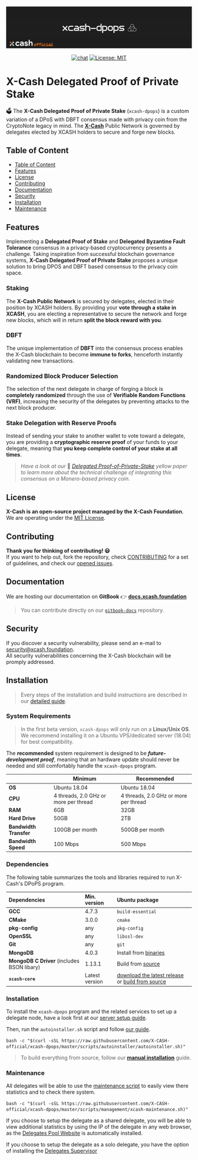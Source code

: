 <div align=middle>

<a align="center" href="https://x-network.io/xcash"><img src="header.png" alt="X-Cash Delegated Proof of Private Stake"></a>

[![chat](https://img.shields.io/discord/470575102203920395?logo=discord)](https://discordapp.com/invite/4CAahnd)
[![License: MIT](https://img.shields.io/badge/License-MIT-green.svg?style=flat)](https://opensource.org/licenses/MIT)

</div>

# X-Cash Delegated Proof of Private Stake

🗳️ The **X-Cash Delegated Proof of Private Stake** (`xcash-dpops`) is a custom variation of a DPoS with DBFT consensus made with privacy coin from the CryptoNote legacy in mind.
The **[X-Cash](https://github.com/X-Cash-Official/xcash-core)** Public Network is governed by delegates elected by XCASH holders to secure and forge new blocks. 

## Table of Content 

  - [Table of Content](#table-of-content)
  - [Features](#features)
  - [License](#license)
  - [Contributing](#contributing)
  - [Documentation](#documentation)
  - [Security](#security)
  - [Installation](#installation)
  - [Maintenance](#maintenance)

## Features

Implementing a **Delegated Proof of Stake** and **Delegated Byzantine Fault Tolerance** consensus in a privacy-based cryptocurrency presents a challenge. Taking inspiration from successful blockchain governance systems, **X-Cash Delegated Proof of Private Stake** proposes a unique solution to bring DPOS and DBFT based consensus to the privacy coin space.

### **Staking**
The **X-Cash Public Network** is secured by delegates, elected in their position by XCASH holders. By providing your **vote through a stake in XCASH**, you are electing a representative to secure the network and forge new blocks, which will in return **split the block reward with you**.

### **DBFT** 
The unique implementation of **DBFT** into the consensus process enables the X-Cash blockchain to become **immune to forks**, henceforth instantly validating new transactions.

### **Randomized Block Producer Selection**  
The selection of the next delegate in charge of forging a block is **completely randomized** through the use of **Verifiable Random Functions (VRF)**, increasing the security of the delegates by preventing attacks to the next block producer.

### **Stake Delegation with Reserve Proofs**
Instead of sending your stake to another wallet to vote toward a delegate, you are providing a **cryptographic reserve proof** of your funds to your delegate, meaning that **you keep complete control of your stake at all times**.


> *Have a look at our* 📜 *[Delegated Proof-of-Private-Stake](https://x-network.io/whitepaper/XCASH_Yellowpaper_DPoPS.pdf) yellow paper to learn more about the technical challenge of integrating this consensus on a Monero-based privacy coin.*


## License

**X-Cash is an open-source project managed by the X-Cash Foundation**.  
We are operating under the [MIT License](LICENSE).

## Contributing

**Thank you for thinking of contributing! 😃**   
If you want to help out, fork the repository, check [CONTRIBUTING](https://github.com/X-CASH-official/.github/blob/master/CONTRIBUTING.md) for a set of guidelines, and check our [opened issues](https://github.com/X-CASH-official/xcash-core/issues).

## Documentation

We are hosting our documentation on **GitBook** 👉 [**docs.xcash.foundation**](https://docs.xcash.foundation/)

> You can contribute directly on our [`gitbook-docs`](https://github.com/X-CASH-official/gitbook-docs) repository.

## Security 

If you discover a security vulnerability, please send an e-mail to [security@xcash.foundation](mailto:security@xcash.foundation).  
All security vulnerabilities concerning the X-Cash blockchain will be promply addressed.

## Installation

> Every steps of the installation and build instructions are described in our [detailed guide](https://docs.xcash.foundation/dpops/get-started). 

### System Requirements

> In the first beta version, `xcash-dpops` will only run on a **Linux/Unix OS**. We recommend installing it on a Ubuntu VPS/dedicated server (18.04) for best compatibility.

The **recommended** system requirement is designed to be ***future-development proof***, meaning that an hardware update should never be needed and still comfortably handle the `xcash-dpops` program.

|                    | Minimum                                | Recommended                              |
|--------------------|----------------------------------------|---------------------------------------|
| **OS**                 | Ubuntu 18.04                           | Ubuntu 18.04                          |
| **CPU**                | 4 threads, 2.0 GHz or more per thread  | 4 threads, 2.0 GHz or more per thread |
| **RAM**                | 6GB                                    | 32GB                                  |
| **Hard Drive**         | 50GB                                   | 2TB                                   |
| **Bandwidth Transfer** | 100GB per month                        | 500GB per month                       |
| **Bandwidth Speed**   | 100 Mbps                               | 500 Mbps                              |

### Dependencies

The following table summarizes the tools and libraries required to run X-Cash's DPoPS program.

| Dependencies | Min. version | Ubuntu package |
| :--- | :--- | :--- |
| **GCC** | 4.7.3 | `build-essential` |
| **CMake** | 3.0.0 | `cmake` |
| **pkg**-**config** | any | `pkg-config` |
| **OpenSSL** | any | `libssl-dev` |
| **Git** | any | `git` |
| **MongoDB** | 4.0.3 | Install from [binaries](https://www.mongodb.com/download-center/community) |
| **MongoDB C Driver** \(includes BSON libary\) | 1.13.1 | Build from [source](https://github.com/mongodb/mongo-c-driver/releases/) |
| **`xcash-core`** | Latest version | [download the latest release](https://github.com/X-CASH-official/X-CASH/releases) or [build from source](https://github.com/X-CASH-official/X-CASH#compiling-x-cash-from-source) |

### Installation

To install the `xcash-dpops` program and the related services to set up a delegate node, have a look first at our [server setup guide](https://docs.xcash.foundation/dpops/server-setup). 

Then, run the `autoinstaller.sh` script and follow [our guide](https://docs.xcash.foundation/dpops/installation-process#installer-script).
```shell
bash -c "$(curl -sSL https://raw.githubusercontent.com/X-CASH-official/xcash-dpops/master/scripts/autoinstaller/autoinstaller.sh)"
```

> To build everything from source, follow our **[manual installation](https://docs.xcash.foundation/dpops/installation-process#manual-installation-process)** guide.

### Maintenance

All delegates will be able to use the [maintenance script](https://github.com/X-CASH-official/xcash-dpops/blob/master/scripts/management/xcash-maintenance) to easily view there statistics and to check there system.

```shell
bash -c "$(curl -sSL https://raw.githubusercontent.com/X-CASH-official/xcash-dpops/master/scripts/management/xcash-maintenance.sh)"
```

If you choose to setup the delegate as a shared delegate, you will be able to view additional statistics by using the IP of the delegate in any web browser, as the [Delegates Pool Website](https://github.com/X-CASH-official/delegates-pool-website) is automatically installed.

If you choose to setup the delegate as a solo delegate, you have the option of installing the [Delegates Supervisor](https://github.com/X-CASH-official/delegates-supervisor)